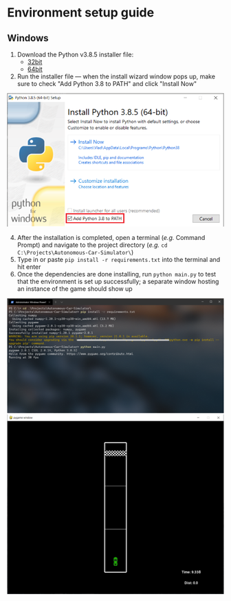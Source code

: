# Environment setup guide

## Windows

1. Download the Python v3.8.5 installer file:
    - [32bit](https://www.python.org/ftp/python/3.8.5/python-3.8.5.exe)
    - [64bit](https://www.python.org/ftp/python/3.8.5/python-3.8.5-amd64.exe)
2. Run the installer file &mdash; when the install wizard window pops up, make sure to check "Add Python 3.8 to PATH" and click "Install Now"

![](/images/setup/py-installer.PNG "Python installer")

4. After the installation is completed, open a terminal (_e.g._ Command Prompt) and  navigate to the project directory (_e.g._ `cd C:\Projects\Autonomous-Car-Simulator\`)
5. Type in or paste `pip install -r requirements.txt` into the terminal and hit enter
6. Once the dependencies are done installing, run `python main.py` to test that the environment is set up successfully; a separate window hosting an instance of the game should show up

![](/images/setup/cmd.PNG "Commands")
![](/images/setup/pygame-window.PNG "Game window")
